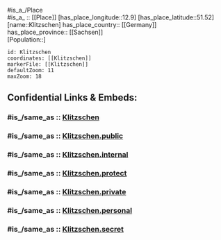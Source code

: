 ﻿---
confidential: public
isDeleted: false
location:
- 51.52
- 12.9
mapmarker: city
mapzoom:
- 7
- 12
SpocWebEntityId: 31496
tags:
- geo/City
type: City
---

#is_a_/Place  
#is_a_ :: [[Place]] 
[has_place_longitude::12.9] 
[has_place_latitude::51.52] 
[name::Klitzschen] 
has_place_country:: [[Germany]]  
has_place_province:: [[Sachsen]]  
[Population::] 



```leaflet
id: Klitzschen
coordinates: [[Klitzschen]] 
markerFile: [[Klitzschen]] 
defaultZoom: 11 
maxZoom: 18
```


## Confidential Links & Embeds: 

### #is_/same_as :: [Klitzschen](/_Standards/Earth/Continent/Europe/Europe~Central/Germany/Germany~East/Sachsen/counties~Sachsen/Nordsachsen/cities~Nordsachsen/Mockrehna/City/Klitzschen.md) 

### #is_/same_as :: [Klitzschen.public](/_public/Earth/Continent/Europe/Europe~Central/Germany/Germany~East/Sachsen/counties~Sachsen/Nordsachsen/cities~Nordsachsen/Mockrehna/City/Klitzschen.public.md) 

### #is_/same_as :: [Klitzschen.internal](/_internal/Earth/Continent/Europe/Europe~Central/Germany/Germany~East/Sachsen/counties~Sachsen/Nordsachsen/cities~Nordsachsen/Mockrehna/City/Klitzschen.internal.md) 

### #is_/same_as :: [Klitzschen.protect](/_protect/Earth/Continent/Europe/Europe~Central/Germany/Germany~East/Sachsen/counties~Sachsen/Nordsachsen/cities~Nordsachsen/Mockrehna/City/Klitzschen.protect.md) 

### #is_/same_as :: [Klitzschen.private](/_private/Earth/Continent/Europe/Europe~Central/Germany/Germany~East/Sachsen/counties~Sachsen/Nordsachsen/cities~Nordsachsen/Mockrehna/City/Klitzschen.private.md) 

### #is_/same_as :: [Klitzschen.personal](/_personal/Earth/Continent/Europe/Europe~Central/Germany/Germany~East/Sachsen/counties~Sachsen/Nordsachsen/cities~Nordsachsen/Mockrehna/City/Klitzschen.personal.md) 

### #is_/same_as :: [Klitzschen.secret](/_secret/Earth/Continent/Europe/Europe~Central/Germany/Germany~East/Sachsen/counties~Sachsen/Nordsachsen/cities~Nordsachsen/Mockrehna/City/Klitzschen.secret.md)

